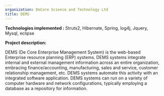 ```yaml
---
organization: DeCore Science and Technology Ltd
title: DEMS
---
```


**Technologies implemented :**
Struts2, Hibernate, Spring, log4j, Jquery, Mysql, eclipse

**Project description:**

DEMS (De Core Enterprise Management System) is the web-based Enterprise resource planning (ERP) systems. DEMS systems integrate internal and external management information across an entire organization, embracing finance/accounting, manufacturing, sales and service, customer relationship management, etc.
DEMS systems automate this activity with an integrated software application.
DEMS systems can run on a variety of computer hardware and network configurations, typically employing a database as a repository for information.
